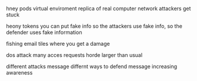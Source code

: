 hney pods virtual enviroment replica of real computer network attackers get stuck

heony tokens you can put fake info so the attackers use fake info, so the defender uses fake information

fishing email tiles where you get a damage

dos attack many acces requests horde larger than usual

different attacks message
differnt ways to defend message
increasing awareness

